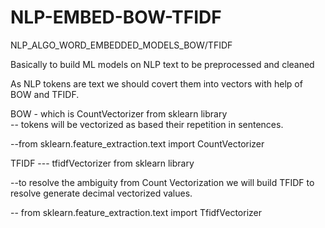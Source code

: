 # NLP-EMBED-BOW-TFIDF
NLP_ALGO_WORD_EMBEDDED_MODELS_BOW/TFIDF

Basically to build ML models on NLP text to be preprocessed and cleaned

As NLP tokens are text we should covert them into vectors with help of BOW and TFIDF.

BOW - which is CountVectorizer from sklearn library  
-- tokens will be vectorized as based their repetition in sentences.

--from sklearn.feature_extraction.text import CountVectorizer


TFIDF --- tfidfVectorizer from sklearn library

--to resolve the ambiguity from Count Vectorization we will build TFIDF to resolve generate decimal vectorized values.

-- from sklearn.feature_extraction.text import TfidfVectorizer
